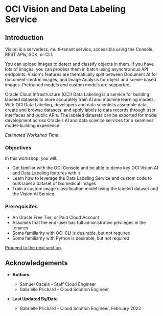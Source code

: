 # OCI Vision and Data Labeling Service

## Introduction

Vision is a serverless, multi-tenant service, accessible using the Console, REST APIs, SDK, or CLI.

You can upload images to detect and classify objects in them. If you have lots of images, you can process them in batch using asynchronous API endpoints. Vision's features are thematically split between Document AI for document-centric images, and Image Analysis for object and scene-based images. Pretrained models and custom models are supported.

Oracle Cloud Infrastructure (OCI) Data Labeling is a service for building labeled datasets to more accurately train AI and machine learning models. With OCI Data Labeling, developers and data scientists assemble data, create and browse datasets, and apply labels to data records through user interfaces and public APIs. The labeled datasets can be exported for model development across Oracle’s AI and data science services for a seamless model-building experience.

*Estimated Workshop Time*:

### Objectives

In this workshop, you will:

* Get familiar with the OCI Console and be able to demo key OCI Vision AI and Data Labeling features with it
* Learn how to leverage the Data Labeling Service and custom code to bulk label a dataset of biomedical images
* Train a custom image classification model using the labeled dataset and the Vision AI Service

### Prerequisites
* An Oracle Free Tier, or Paid Cloud Account
* Assumes that the end-user has full administrative privileges in the tenancy
* Some familiarity with OCI CLI is desirable, but not required
* Some familiarity with Python is desirable, but not required


[Proceed to the next section](#next).

## Acknowledgements
* **Authors**
    * Samuel Cacela - Staff Cloud Engineer
    * Gabrielle Prichard - Cloud Solution Engineer

* **Last Updated By/Date**
    * Gabrielle Prichard - Cloud Solution Engineer, February 2022
